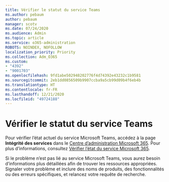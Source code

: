```yaml
---
title: Vérifier le statut du service Teams
ms.author: pebaum
author: pebaum
manager: scotv
ms.date: 07/24/2020
ms.audience: Admin
ms.topic: article
ms.service: o365-administration
ROBOTS: NOINDEX, NOFOLLOW
localization_priority: Priority
ms.collection: Adm_O365
ms.custom:
- "4392"
- "9001703"
ms.openlocfilehash: 9fd1abe502948202776f4d74392e43232c1b9581
ms.sourcegitcommit: 2eb1dd0856509b9907ccba9a5cb99d09b4f6eb4b
ms.translationtype: HT
ms.contentlocale: fr-FR
ms.lasthandoff: 12/21/2020
ms.locfileid: "49724188"
---
```

# <a name="check-teams-service-status"></a>Vérifier le statut du service Teams

Pour vérifier l’état actuel du service Microsoft Teams, accédez à la page **Intégrité des services** dans le [Centre d’administration Microsoft 365](https://go.microsoft.com/fwlink/p/?linkid=2024339). Pour plus d’informations, consultez [Vérifier l’état du service Microsoft 365](https://docs.microsoft.com/office365/enterprise/view-service-health).

Si le problème n’est pas lié au service Microsoft Teams, vous aurez besoin d’informations plus détaillées afin de trouver les ressources appropriées. Signaler votre problème et inclure des noms de produits, des fonctionnalités ou des erreurs spécifiques, et relancez votre requête de recherche.
